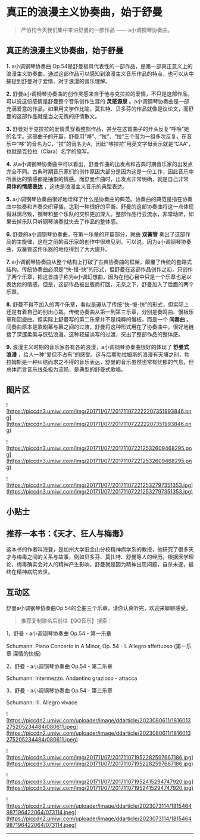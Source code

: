 # 真正的浪漫主义协奏曲，始于舒曼

> 严伯钧今天我们集中来讲舒曼的一部作品 —— a小调钢琴协奏曲。

## 真正的浪漫主义协奏曲，始于舒曼

 **1.** a小调钢琴协奏曲 Op.54是舒曼极具代表性的一部作品，是第一部真正意义上的浪漫主义协奏曲。通过这部作品可以感知到浪漫主义音乐作品的特点，也可以从中捕捉到舒曼对于爱情、对于浪漫的音乐理解。

 **2.** 舒曼a小调钢琴协奏曲的创作灵感来自于他与克拉拉的爱情，不只是这部作品，可以说这份感情是舒曼整个音乐创作生涯的 **灵感源泉** 。a小调钢琴协奏曲是一部充满爱意的作品。如果用文学作比喻，莫扎特、贝多芬的作品就像是议论文，而舒曼的这部作品就是当之无愧的抒情散文。

 **3.** 舒曼对于克拉拉的爱情贯穿着整部作品，甚至在这首曲子的开头反复“呼唤”她的名字。这部曲子的开篇，舒曼用“哆”、“拉”、“拉”三个音为一组多次反复，在音乐中“哆”的音名为C，“拉”的音名为A，因此“哆拉拉”用英文字母表示就是“CAA”，也就是克拉拉（Clara）名字的缩写。

 **4.** 从a小调钢琴协奏曲中可以看出，舒曼作曲的出发点和古典时期音乐家的出发点完全不同。古典时期音乐家们的创作原因大部分是因为这是一份工作，因此音乐中所表达的情感都是抽象的情感。而舒曼作曲时，出发点非常明确，就是自己非常 **具体的情感表达** ，这也是浪漫主义音乐的典型表达。

 **5.** a小调钢琴协奏曲很好地诠释了什么是协奏曲的典范。协奏曲的典范是指在协奏曲中独奏和齐奏交织穿插，达到一种很好的平衡。舒曼的这部协奏曲将这一点体现得淋漓尽致，钢琴和整个乐队的交织更加深入。整部作品行云流水，非常动听，如果去掉乐队只听钢琴演奏就失去了作品的整体感。

 **6.** 舒曼的a小调钢琴协奏曲，在第一乐章的开篇部分，就由 **双簧管** 奏出了这部作品的主旋律，这在之前的音乐家的创作中很难见到。可以说，因为a小调钢琴协奏曲，双簧管这件乐器的地位得到了大大提升。

 **7.** a小调钢琴协奏曲从整个结构上打破了古典协奏曲的框架，颠覆了传统的套路式结构。传统协奏曲必须是“快-慢-快”的形式，但舒曼在这部作品创作之初，只创作了两个乐章，把这首曲子称为a小调幻想曲，因为在他心目中只是一个乐章也足以表达他的情感。但是，这部作品被出版商打回，无奈之下，舒曼加入了后面的两个乐章。

 **8.** 舒曼不得不加入的两个乐章，看似是遵从了传统“快-慢-快”的形式，但实际上还是有着自己的别出心裁。传统协奏曲从第一到第三乐章，分别是奏鸣曲、慢板乐章和回旋曲。但实际上舒曼写的第二乐章并不是纯粹的慢板，而是一个 **间奏曲** 。 间奏曲原本是歌剧幕与幕之间的过渡，舒曼将这种形式用在了协奏曲中，很好地链接了深邃柔美与恢弘浪漫。这种轻描淡写的过渡，突出了整部作品的整体感。

 **9.** 浪漫主义时期的音乐家各有各的浪漫，a小调钢琴协奏曲很好的体现了 **舒曼式浪漫** ，给人一种“爱但不占有”的感受。这与后期勃拉姆斯的浪漫有天壤之别，勃拉姆斯是一种纠结而求之不得的音乐表达，舒曼的音乐虽然也常有忧郁的气息，但总体而言音乐线条极为流畅，是典型的舒曼式歌唱。

## 图片区

![https://piccdn3.umiwi.com/img/201711/07/201711072222207351993846.png](https://piccdn3.umiwi.com/img/201711/07/201711072222207351993846.png)

![https://piccdn3.umiwi.com/img/201711/07/201711072212532609468295.png](https://piccdn3.umiwi.com/img/201711/07/201711072212532609468295.png)

![https://piccdn3.umiwi.com/img/201711/07/201711072212532797351353.jpg](https://piccdn3.umiwi.com/img/201711/07/201711072212532797351353.jpg)

## 小贴士

## 推荐一本书：《天才、狂人与梅毒》

这本书的作者叫海登，是加州大学旧金山分校精神病学系的教授，他研究了很多天才与梅毒之间的关系与故事，例如贝多芬、莫扎特、舒曼等人的经历。根据医学理论，梅毒确实会对人的精神产生影响，舒曼就是因为精神出现问题，自杀未遂，最终在精神病院去世。

## 互动区

舒曼a小调钢琴协奏曲Op.54的全曲三个乐章，请你认真听完，欢迎来聊聊感受。

> 推荐复制歌名后前往【QQ音乐】搜索：

1、舒曼 - a小调钢琴协奏曲 Op.54 - 第一乐章

Schumann: Piano Concerto in A Minor, Op. 54 - I. Allegro affettuoso (第一乐章 深情的快板)

2、舒曼 - a小调钢琴协奏曲 Op.54 - 第二乐章

Schumann: Intermezzo. Andantino grazioso - attacca

3、舒曼 - a小调钢琴协奏曲 Op.54 - 第三乐章

Schumann: III. Allegro vivace 

![https://piccdn2.umiwi.com/uploader/image/ddarticle/2023080611/1816013275205234484/080611.jpeg](https://piccdn2.umiwi.com/uploader/image/ddarticle/2023080611/1816013275205234484/080611.jpeg)

![https://piccdn3.umiwi.com/img/201711/07/201711071952282597667186.jpg](https://piccdn3.umiwi.com/img/201711/07/201711071952282597667186.jpg)

![https://piccdn3.umiwi.com/img/201711/07/201711071952415294747920.jpg](https://piccdn3.umiwi.com/img/201711/07/201711071952415294747920.jpg)

![https://piccdn2.umiwi.com/uploader/image/ddarticle/2023073114/1815464987196422064/073114.jpeg](https://piccdn2.umiwi.com/uploader/image/ddarticle/2023073114/1815464987196422064/073114.jpeg)

---
